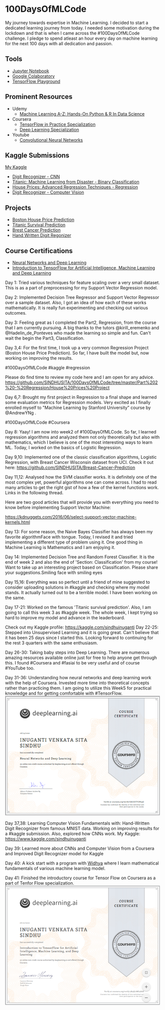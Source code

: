 # 100DaysOfMLCode
My journey towards expertise in Machine Learning.
I decided to start a dedicated learning journey from today.
I needed some motivation during the lockdown and that is when I came across the #100DaysOfMLCode challenge.
I pledge to spend atleast an hour every day on machine learning for the next 100 days with all dedication and passion.

## Tools
- [Jupyter Notebook](https://jupyter.org/)
- [Google Colaboratory](https://colab.research.google.com/notebooks/intro.ipynb)
- [TensorFlow Playground](http://playground.tensorflow.org/#activation=tanh&batchSize=10&dataset=circle&regDataset=reg-plane&learningRate=0.03&regularizationRate=0&noise=0&networkShape=4,2&seed=0.43541&showTestData=false&discretize=false&percTrainData=50&x=true&y=true&xTimesY=false&xSquared=false&ySquared=false&cosX=false&sinX=false&cosY=false&sinY=false&collectStats=false&problem=classification&initZero=false&hideText=false)

## Prominent Resources
- Udemy 
  - [Machine Learning A-Z: Hands-On Python & R In Data Science](https://www.udemy.com/course/machinelearning/)
- Coursera 
  - [TensorFlow in Practice Specialization](https://www.coursera.org/specializations/tensorflow-in-practice)
  - [Deep Learning Specialization](https://www.coursera.org/specializations/deep-learning)
- Youtube
  - [Convolutional Neural Networks](https://www.youtube.com/playlist?list=PLkDaE6sCZn6Gl29AoE31iwdVwSG-KnDzF)
  
## Kaggle Submissions
[My Kaggle](https://www.kaggle.com/sindhuinuganti/competitions)
- [Digit Recognizer - CNN](https://www.kaggle.com/c/digit-recognizer)
- [Titanic: Machine Learning from Disaster - Binary Classification](https://www.kaggle.com/c/titanic)
- [House Prices: Advanced Regression Techniques - Regression](https://www.kaggle.com/c/house-prices-advanced-regression-techniques)
- [Digit Recognizer - Computer Vision](https://www.kaggle.com/c/digit-recognizer)

## Projects
- [Boston House Price Prediction](https://github.com/SINDHUSITA/Boston-House-Prices-Prediction)
- [Titanic Survival Prediction](https://github.com/SINDHUSITA/Titanic-Machine-Learning-from-Disaster)
- [Brest Cancer Prediction](https://github.com/SINDHUSITA/Breast-Cancer-Prediction)
- [Hand Written Digit Regonizer](https://github.com/SINDHUSITA/Hand-Written-Digit-Recognizer)

## Course Certifications
- [Neural Networks and Deep Learning](https://www.coursera.org/account/accomplishments/certificate/EBDZUTVZW39G)
- [Introduction to TensorFlow for Artificial Intelligence, Machine Learning and Deep Learning](https://www.coursera.org/account/accomplishments/certificate/3R4QL7MD4XAX)

Day 1:  Tried various techniques for feature scaling over a very small dataset. This is as a part of preprocessing for my Support Vector Regression model.

Day 2: Implemented Decision Tree Regressor and Support Vector Regressor over a sample dataset. Also, I got an idea of how each of these works mathematically. 
It is really fun experimenting and checking out various outcomes.

Day 3: Feeling great as I completed the Part2, Regression, from the course that I am currently pursuing. A big thanks to the tutors 
@kirill_eremenko
 and @Hadelin_de_Ponteves who made the learning so simple and fun. Can't wait the begin the Part3, Classification.
 
 Day 3,4: For the first time, I took up a very common Regression Project (Boston House Price Prediction).
So far, I have built the model but, now working on improving the results.

#100DaysOfMLCode
#kaggle #regression

Please do find time to review my code here and I am open for any advice.
https://github.com/SINDHUSITA/100DaysOfMLCode/tree/master/Part%202%20-%20Regression/House%20Prices%20Project

Day 6,7: Brought my first project in Regression to a final shape and learned some evaluation metrics for Regression models. 
Very excited as I finally enrolled myself to "Machine Learning by Stanford University" course by 
@AndrewYNg
. 

#100DaysOfMLCode
#Coursera

Day 8: Yaay! I am now into week2 of #100DaysOfMLCode.
So far, I learned regression algorithms and analyzed them not only theoretically but also with mathematics, which I believe is one of the most interesting ways to learn ML.
Today, I worked on the basics of Logistic Regression.

Day 9,10: Implemented one of the classic classification algorithms, Logistic Regression, with Breast Cancer Wisconsin dataset from UCI.
Check it out here:
https://github.com/SINDHUSITA/Breast-Cancer-Prediction

Day 11,12: Analysed how the SVM classifier works. It is definitely one of the most complex yet, powerful algorithms one can come across. I had to read many articles to get the right gist of how a few of the kernel functions work. Links in the following thread.

Here are two good articles that will provide you with everything you need to know before implementing Support Vector Machine:

https://kdnuggets.com/2016/06/select-support-vector-machine-kernels.html

Day 13: For some reason, the Naive Bayes Classifier has always been my favorite algorithmFace with tongue.  Today, I revised it and tried implementing a different type of problem using it.
One good thing in Machine Learning is Mathematics and I am enjoying it.

Day 14: Implemented Decision Tree and Random Forest Classifier. It is the end of week 2 and also the end of 'Section: Classification' from my course!
Want to take up an interesting project based on Classification. Please share your suggestions.Smiling face with smiling eyes

Day 15,16: Everything was so perfect until a friend of mine suggested to consider uploading solutions in #kaggle and checking where my model stands. It actually turned out to be a terrible model. I have been working on the same.

Day 17-21: Worked on the famous 'Titanic survival prediction'. 
Also, I am going to call this week 3 as #kaggle week. The whole week, I kept trying so hard to improve my model and advance in the leaderboard.

Check out my Kaggle profile:
https://kaggle.com/sindhuinuganti
Day 22-25: Stepped into Unsupervised Learning and it is going great. 
Can't believe that it has been 25 days since I started this. 
Looking forward to continuing for the rest 3 quarters with the same enthusiasm.

Day 26-30: Taking baby steps into Deep Learning. There are numerous amazing resources available online just for free to help anyone get through this. I found #Coursera and #fasiai to be very useful and of course #YouTube too.

Day 31-36: Understanding how neural networks and deep learning work with the help of Coursera. Invested more time into theoretical concepts rather than practicing them. I am going to utilize this Week5 for practical knowledge and for getting comfortable with #TensorFlow.
![Certificate of Neural Networks and Deep Learning Course](https://github.com/SINDHUSITA/100DaysOfMLCode/blob/master/Images/Neural%20Nets%20and%20DL.png)

Day 37,38: Learning Computer Vision Fundamentals with: Hand-Written Digit Recognizer from famous MNIST data.
Working on improving results for a #kaggle submission.
Also, explored how CNNs work.
My Kaggle: https://www.kaggle.com/sindhuinuganti

Day 39: Learned more about CNNs and Computer Vision from a Coursera and Improved Digit Recognizer model for Kaggle

Day 40: A kick start with a program with [Widhya](https://widhya.org/#/) where I learn mathematical fundamentals of various machine learning model.

Day 41: Finished the introductory course for Tensor Flow on Coursera as a part of Tenfor Flow specialization.
![Certificate of Introductory Course for Tensor Flow](https://github.com/SINDHUSITA/100DaysOfMLCode/blob/master/Images/Intro%20to%20TensorFlow.png)
